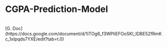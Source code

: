 # CGPA-Prediction-Model
<br>
[G. Doc](https://docs.google.com/document/d/1iTOg6_f3WPliEFOoSKl_IDBE52fRmKc_1xIpqds7YXE/edit?tab=t.0)

